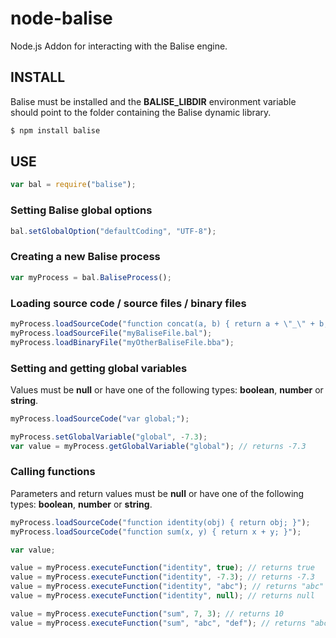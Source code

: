 # node-balise

Node.js Addon for interacting with the Balise engine.

## INSTALL

Balise must be installed and the **BALISE_LIBDIR** environment variable should point to the folder containing the Balise dynamic library.

```bash
$ npm install balise
```

## USE

```js
var bal = require("balise");
```

### Setting Balise global options

```js
bal.setGlobalOption("defaultCoding", "UTF-8");
```

### Creating a new Balise process

```js
var myProcess = bal.BaliseProcess();
```

### Loading source code / source files / binary files

```js
myProcess.loadSourceCode("function concat(a, b) { return a + \"_\" + b; }");
myProcess.loadSourceFile("myBaliseFile.bal");
myProcess.loadBinaryFile("myOtherBaliseFile.bba");
```

### Setting and getting global variables

Values must be **null** or have one of the following types: **boolean**, **number** or **string**.

```js
myProcess.loadSourceCode("var global;");

myProcess.setGlobalVariable("global", -7.3);
var value = myProcess.getGlobalVariable("global"); // returns -7.3
```

### Calling functions

Parameters and return values must be **null** or have one of the following types: **boolean**, **number** or **string**.

```js
myProcess.loadSourceCode("function identity(obj) { return obj; }");
myProcess.loadSourceCode("function sum(x, y) { return x + y; }");

var value;

value = myProcess.executeFunction("identity", true); // returns true
value = myProcess.executeFunction("identity", -7.3); // returns -7.3
value = myProcess.executeFunction("identity", "abc"); // returns "abc"
value = myProcess.executeFunction("identity", null); // returns null

value = myProcess.executeFunction("sum", 7, 3); // returns 10
value = myProcess.executeFunction("sum", "abc", "def"); // returns "abcdef"
```
